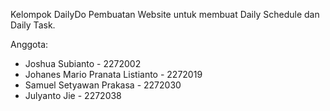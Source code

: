 Kelompok DailyDo
Pembuatan Website untuk membuat Daily Schedule dan Daily Task.

Anggota:

- Joshua Subianto - 2272002
- Johanes Mario Pranata Listianto - 2272019
- Samuel Setyawan Prakasa - 2272030
- Julyanto Jie - 2272038

